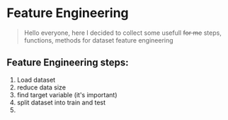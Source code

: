 # Feature Engineering 
> Hello everyone, here I decided to collect some usefull ~~for me~~ steps,  functions, 
> methods for dataset feature engineering

## Feature Engineering steps:
1. Load dataset
2. reduce data size
3. find target variable (it's important)
4. split dataset into train and test
5. 

